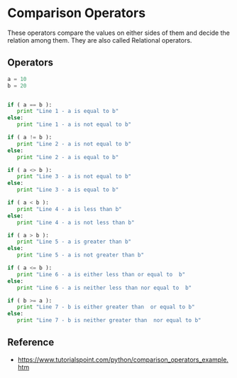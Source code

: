 # Comparison Operators
These operators compare the values on either sides of them and decide the relation among them. They are also called Relational operators.

## Operators
```python
a = 10
b = 20


if ( a == b ):
   print "Line 1 - a is equal to b"
else:
   print "Line 1 - a is not equal to b"

if ( a != b ):
   print "Line 2 - a is not equal to b"
else:
   print "Line 2 - a is equal to b"

if ( a <> b ):
   print "Line 3 - a is not equal to b"
else:
   print "Line 3 - a is equal to b"

if ( a < b ):
   print "Line 4 - a is less than b" 
else:
   print "Line 4 - a is not less than b"

if ( a > b ):
   print "Line 5 - a is greater than b"
else:
   print "Line 5 - a is not greater than b"

if ( a <= b ):
   print "Line 6 - a is either less than or equal to  b"
else:
   print "Line 6 - a is neither less than nor equal to  b"

if ( b >= a ):
   print "Line 7 - b is either greater than  or equal to b"
else:
   print "Line 7 - b is neither greater than  nor equal to b"
```

## Reference
- https://www.tutorialspoint.com/python/comparison_operators_example.htm
